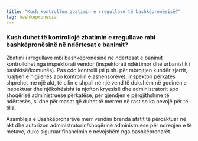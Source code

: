 ```yaml
---
title: "Kush kontrollon zbatimin e rregullave të bashkëpronësisë?"
tag: bashkepronesia
---
```


### Kush duhet të kontrollojë zbatimin e rregullave mbi bashkëpronësinë në ndërtesat e banimit?

Zbatimi i rregullave mbi bashkëpronësinë në ndërtesat e banimit kontrollohet nga inspektorati vendor (inspektorati ndërtimor dhe urbanistik i bashkisë/komunës). Pas çdo kontrolli (si p.sh. për mbrojtjen kundër zjarrit, ruajtjen e higjienës apo kontrollin e ashensorëve), inspektori përkatës shprehet me një akt, të cilin e shpall në një vend të dukshëm në godinën e inspektuar dhe njëkohësisht ia njofton kryesisë dhe administratorit apo shoqërisë administruese përkatëse, për gjendjen e përgjithshme të ndërtesës, si dhe për masat që duhet të merren në rast se ka nevojë për të tilla.

Asambleja e Bashkëpronarëve merr vendim brenda afatit të përcaktuar në akt dhe autorizon administratorin/shoqërinë administruese për ndreqjen e të metave, duke siguruar financimin e nevojshëm nga bashkëpronarët.
